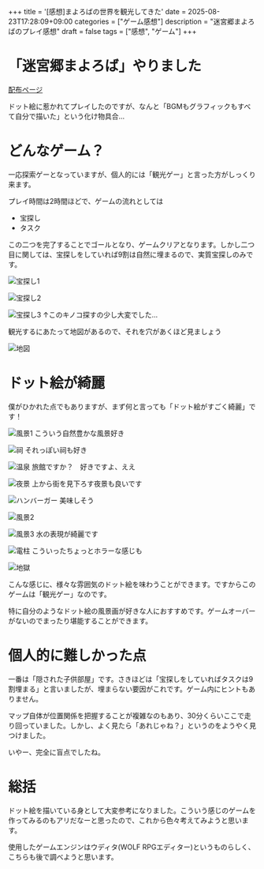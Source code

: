 +++
title = '[感想]まよろばの世界を観光してきた'
date = 2025-08-23T17:28:09+09:00
categories = ["ゲーム感想"]
description = "迷宮郷まよろばのプレイ感想"
draft = false
tags = ["感想", "ゲーム"]
+++

# 「迷宮郷まよろば」やりました

[配布ページ](https://freegame-mugen.jp/adventure/game_13282.html)

ドット絵に惹かれてプレイしたのですが、なんと「BGMもグラフィックもすべて自分で描いた」という化け物具合...

# どんなゲーム？

一応探索ゲーとなっていますが、個人的には「観光ゲー」と言った方がしっくり来ます。

プレイ時間は2時間ほどで、ゲームの流れとしては

- 宝探し
- タスク

この二つを完了することでゴールとなり、ゲームクリアとなります。しかし二つ目に関しては、宝探しをしていれば9割は自然に埋まるので、実質宝探しのみです。

![宝探し1](ScreenShot_2025_0823_14_45_20.png)

![宝探し2](ScreenShot_2025_0823_15_10_33.png)

![宝探し3](ScreenShot_2025_0823_15_23_44.png)
↑このキノコ探すの少し大変でした...

観光するにあたって地図があるので、それを穴があくほど見ましょう

![地図](ScreenShot_2025_0823_14_50_07.png)

# ドット絵が綺麗
僕がひかれた点でもありますが、まず何と言っても「ドット絵がすごく綺麗」です！

![風景1](ScreenShot_2025_0823_15_39_11.png)
こういう自然豊かな風景好き

![祠](ScreenShot_2025_0823_15_44_57.png)
それっぽい祠も好き

![温泉](ScreenShot_2025_0823_18_16_57.png)
旅館ですか？　好きですよ、ええ

![夜景](ScreenShot_2025_0823_14_49_41.png)
上から街を見下ろす夜景も良いです

![ハンバーガー](ScreenShot_2025_0823_14_43_20.png)
美味しそう

![風景2](ScreenShot_2025_0823_15_09_38.png)

![風景3](ScreenShot_2025_0823_16_02_24.png)
水の表現が綺麗です

![電柱](ScreenShot_2025_0823_15_09_57.png)
こういったちょっとホラーな感じも

![地獄](ScreenShot_2025_0823_15_12_09.png)

こんな感じに、様々な雰囲気のドット絵を味わうことができます。ですからこのゲームは「観光ゲー」なのです。

特に自分のようなドット絵の風景画が好きな人におすすめです。ゲームオーバーがないのでまったり堪能することができます。

# 個人的に難しかった点
一番は「隠された子供部屋」です。さきほどは「宝探しをしていればタスクは9割埋まる」と言いましたが、埋まらない要因がこれです。ゲーム内にヒントもありません。

マップ自体が位置関係を把握することが複雑なのもあり、30分くらいここで走り回っていました。しかし、よく見たら「あれじゃね？」というのをようやく見つけました。

いやー、完全に盲点でしたね。

# 総括
ドット絵を描いている身として大変参考になりました。こういう感じのゲームを作ってみるのもアリだなーと思ったので、これから色々考えてみようと思います。

使用したゲームエンジンはウディタ(WOLF RPGエディター)というものらしく、こちらも後で調べようと思います。